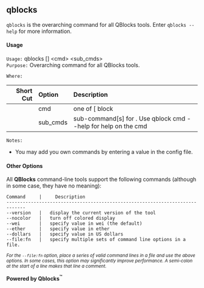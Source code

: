 ## qblocks

`qblocks` is the overarching command for all QBlocks tools. Enter `qblocks --help` for more information.

#### Usage

`Usage:`    qblocks [] &lt;cmd&gt; &lt;sub_cmds&gt;  
`Purpose:`  Overarching command for all QBlocks tools.
             
`Where:`  

| Short Cut | Option | Description |
| -------: | :------- | :------- |
|  | cmd | one of [ block | trans | receipt | logs | trace | bloom | accounts | balance | tokenbal | contract | name | when | where |  ] |
|  | sub_cmds | sub-command[s] for <cmd>. Use qblock cmd --help for help on the cmd |

`Notes:`

- You may add you own commands by entering a value in the config file.

#### Other Options

All **QBlocks** command-line tools support the following commands (although in some case, they have no meaning):

    Command     |     Description
    -----------------------------------------------------------------------------
    --version   |   display the current version of the tool
    --nocolor   |   turn off colored display
    --wei       |   specify value in wei (the default)
    --ether     |   specify value in ether
    --dollars   |   specify value in US dollars
    --file:fn   |   specify multiple sets of command line options in a file.

<small>*For the `--file:fn` option, place a series of valid command lines in a file and use the above options. In some cases, this option may significantly improve performance. A semi-colon at the start of a line makes that line a comment.*</small>

**Powered by Qblocks<sup>&trade;</sup>**


